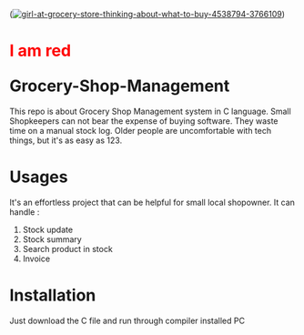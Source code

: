 (<a href="https://ibb.co/2qHsmW1"><img src="https://i.ibb.co/tBFxkQT/girl-at-grocery-store-thinking-about-what-to-buy-4538794-3766109.webp" alt="girl-at-grocery-store-thinking-about-what-to-buy-4538794-3766109" border="0"></a>)

# <p style="color:red;">I am red</p> Grocery-Shop-Management
This repo is about Grocery Shop Management system in C language. Small Shopkeepers can not bear the expense of buying software. They waste time on a manual stock log. Older people are uncomfortable with tech things, but it's as easy as 123. 
# Usages
It's an effortless project that can be helpful for small local shopowner. It can handle :
1. Stock update 
2. Stock summary 
3. Search product in stock 
4. Invoice 


# Installation

Just download the C file and run through compiler installed PC 
